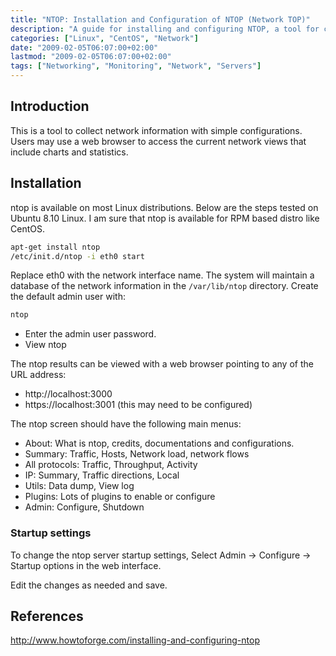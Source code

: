 ```yaml
---
title: "NTOP: Installation and Configuration of NTOP (Network TOP)"
description: "A guide for installing and configuring NTOP, a tool for collecting network information with simple configurations and web interface for viewing network statistics."
categories: ["Linux", "CentOS", "Network"]
date: "2009-02-05T06:07:00+02:00"
lastmod: "2009-02-05T06:07:00+02:00"
tags: ["Networking", "Monitoring", "Network", "Servers"]
---
```


## Introduction

This is a tool to collect network information with simple configurations. Users may use a web browser to access the current network views that include charts and statistics.

## Installation

ntop is available on most Linux distributions. Below are the steps tested on Ubuntu 8.10 Linux. I am sure that ntop is available for RPM based distro like CentOS.

```bash
apt-get install ntop
/etc/init.d/ntop -i eth0 start
```

Replace eth0 with the network interface name. The system will maintain a database of the network information in the `/var/lib/ntop` directory. Create the default admin user with:

```bash
ntop
```

* Enter the admin user password.
* View ntop

The ntop results can be viewed with a web browser pointing to any of the URL address:

* http://localhost:3000
* https://localhost:3001 (this may need to be configured)

The ntop screen should have the following main menus:

* About: What is ntop, credits, documentations and configurations.
* Summary: Traffic, Hosts, Network load, network flows
* All protocols: Traffic, Throughput, Activity
* IP: Summary, Traffic directions, Local
* Utils: Data dump, View log
* Plugins: Lots of plugins to enable or configure
* Admin: Configure, Shutdown

### Startup settings

To change the ntop server startup settings, Select Admin -> Configure -> Startup options in the web interface.

Edit the changes as needed and save.

## References

http://www.howtoforge.com/installing-and-configuring-ntop
